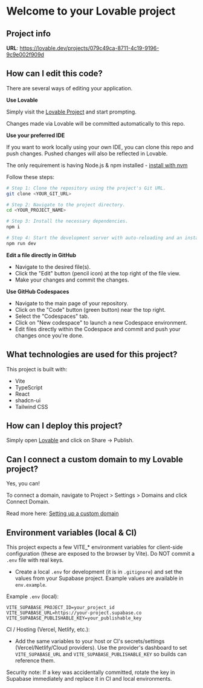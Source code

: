 # Welcome to your Lovable project

## Project info

**URL**: https://lovable.dev/projects/079c49ca-8711-4c19-9196-9c9e002f909d

## How can I edit this code?

There are several ways of editing your application.

**Use Lovable**

Simply visit the [Lovable Project](https://lovable.dev/projects/079c49ca-8711-4c19-9196-9c9e002f909d) and start prompting.

Changes made via Lovable will be committed automatically to this repo.

**Use your preferred IDE**

If you want to work locally using your own IDE, you can clone this repo and push changes. Pushed changes will also be reflected in Lovable.

The only requirement is having Node.js & npm installed - [install with nvm](https://github.com/nvm-sh/nvm#installing-and-updating)

Follow these steps:

```sh
# Step 1: Clone the repository using the project's Git URL.
git clone <YOUR_GIT_URL>

# Step 2: Navigate to the project directory.
cd <YOUR_PROJECT_NAME>

# Step 3: Install the necessary dependencies.
npm i

# Step 4: Start the development server with auto-reloading and an instant preview.
npm run dev
```

**Edit a file directly in GitHub**

- Navigate to the desired file(s).
- Click the "Edit" button (pencil icon) at the top right of the file view.
- Make your changes and commit the changes.

**Use GitHub Codespaces**

- Navigate to the main page of your repository.
- Click on the "Code" button (green button) near the top right.
- Select the "Codespaces" tab.
- Click on "New codespace" to launch a new Codespace environment.
- Edit files directly within the Codespace and commit and push your changes once you're done.

## What technologies are used for this project?

This project is built with:

- Vite
- TypeScript
- React
- shadcn-ui
- Tailwind CSS

## How can I deploy this project?

Simply open [Lovable](https://lovable.dev/projects/079c49ca-8711-4c19-9196-9c9e002f909d) and click on Share -> Publish.

## Can I connect a custom domain to my Lovable project?

Yes, you can!

To connect a domain, navigate to Project > Settings > Domains and click Connect Domain.

Read more here: [Setting up a custom domain](https://docs.lovable.dev/features/custom-domain#custom-domain)

## Environment variables (local & CI)

This project expects a few VITE_* environment variables for client-side configuration (these are exposed to the browser by Vite). Do NOT commit a `.env` file with real keys.

- Create a local `.env` for development (it is in `.gitignore`) and set the values from your Supabase project. Example values are available in `env.example`.

Example `.env` (local):

```properties
VITE_SUPABASE_PROJECT_ID=your_project_id
VITE_SUPABASE_URL=https://your-project.supabase.co
VITE_SUPABASE_PUBLISHABLE_KEY=your_publishable_key
```

CI / Hosting (Vercel, Netlify, etc.):

- Add the same variables to your host or CI's secrets/settings (Vercel/Netlify/Cloud providers). Use the provider's dashboard to set `VITE_SUPABASE_URL` and `VITE_SUPABASE_PUBLISHABLE_KEY` so builds can reference them.

Security note: If a key was accidentally committed, rotate the key in Supabase immediately and replace it in CI and local environments.

